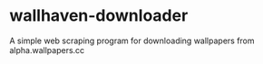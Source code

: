 # wallhaven-downloader
A simple web scraping program for downloading wallpapers from alpha.wallpapers.cc
